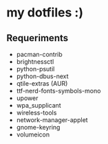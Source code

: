 # my dotfiles :)

## Requeriments 
- pacman-contrib
- brightnessctl
- python-psutil
- python-dbus-next
- qtile-extras (AUR)
- ttf-nerd-fonts-symbols-mono
- upower
- wpa_supplicant
- wireless-tools
- network-manager-applet
- gnome-keyring
- volumeicon 
